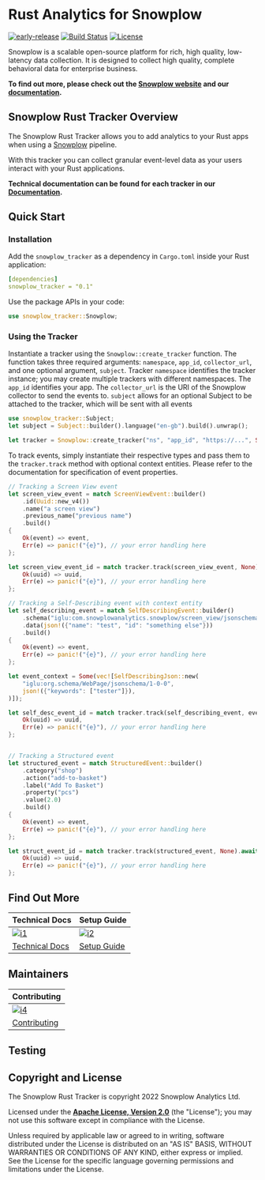 # Rust Analytics for Snowplow

[![early-release]][tracker-classificiation]
[![Build Status][gh-actions-image]][gh-actions]
[![License][license-image]][license]

Snowplow is a scalable open-source platform for rich, high quality, low-latency data collection. It is designed to collect high quality, complete behavioral data for enterprise business.

**To find out more, please check out the [Snowplow website][website] and our [documentation][docs].**

## Snowplow Rust Tracker Overview

The Snowplow Rust Tracker allows you to add analytics to your Rust apps when using a [Snowplow][snowplow] pipeline.

With this tracker you can collect granular event-level data as your users interact with your Rust applications.

**Technical documentation can be found for each tracker in our [Documentation][rust-docs].**

## Quick Start

### Installation

Add the `snowplow_tracker` as a dependency in `Cargo.toml` inside your Rust application:

```yml
[dependencies]
snowplow_tracker = "0.1"
```

Use the package APIs in your code:

```rust
use snowplow_tracker::Snowplow;
```

### Using the Tracker

Instantiate a tracker using the `Snowplow::create_tracker` function.
The function takes three required arguments: `namespace`, `app_id`, `collector_url`, and one optional argument, `subject`.
Tracker `namespace` identifies the tracker instance; you may create multiple trackers with different namespaces.
The `app_id` identifies your app.
The `collector_url` is the URI of the Snowplow collector to send the events to.
`subject` allows for an optional Subject to be attached to the tracker, which will be sent with all events

```rust
use snowplow_tracker::Subject;
let subject = Subject::builder().language("en-gb").build().unwrap();

let tracker = Snowplow::create_tracker("ns", "app_id", "https://...", Some(subject));
```

To track events, simply instantiate their respective types and pass them to the `tracker.track` method with optional context entities.
Please refer to the documentation for specification of event properties.

```rust
// Tracking a Screen View event
let screen_view_event = match ScreenViewEvent::builder()
    .id(Uuid::new_v4())
    .name("a screen view")
    .previous_name("previous name")
    .build()
{
    Ok(event) => event,
    Err(e) => panic!("{e}"), // your error handling here
};

let screen_view_event_id = match tracker.track(screen_view_event, None).await {
    Ok(uuid) => uuid,
    Err(e) => panic!("{e}"), // your error handling here
};

// Tracking a Self-Describing event with context entity
let self_describing_event = match SelfDescribingEvent::builder()
    .schema("iglu:com.snowplowanalytics.snowplow/screen_view/jsonschema/1-0-0")
    .data(json!({"name": "test", "id": "something else"}))
    .build()
{
    Ok(event) => event,
    Err(e) => panic!("{e}"), // your error handling here
};

let event_context = Some(vec![SelfDescribingJson::new(
    "iglu:org.schema/WebPage/jsonschema/1-0-0",
    json!({"keywords": ["tester"]}),
)]);

let self_desc_event_id = match tracker.track(self_describing_event, event_context).await {
    Ok(uuid) => uuid,
    Err(e) => panic!("{e}"), // your error handling here
};


// Tracking a Structured event
let structured_event = match StructuredEvent::builder()
    .category("shop")
    .action("add-to-basket")
    .label("Add To Basket")
    .property("pcs")
    .value(2.0)
    .build()
{
    Ok(event) => event,
    Err(e) => panic!("{e}"), // your error handling here
};

let struct_event_id = match tracker.track(structured_event, None).await {
    Ok(uuid) => uuid,
    Err(e) => panic!("{e}"), // your error handling here
};
```

## Find Out More

| Technical Docs                    | Setup Guide                 |
|-----------------------------------|-----------------------------|
| [![i1][techdocs-image]][techdocs] | [![i2][setup-image]][setup] |
| [Technical Docs][techdocs]        | [Setup Guide][setup]        |

## Maintainers

| Contributing                                 |
|----------------------------------------------|
| [![i4][contributing-image]](CONTRIBUTING.md) |
| [Contributing](CONTRIBUTING.md)              |

## Testing

## Copyright and License

The Snowplow Rust Tracker is copyright 2022 Snowplow Analytics Ltd.

Licensed under the **[Apache License, Version 2.0][license]** (the "License");
you may not use this software except in compliance with the License.

Unless required by applicable law or agreed to in writing, software
distributed under the License is distributed on an "AS IS" BASIS,
WITHOUT WARRANTIES OR CONDITIONS OF ANY KIND, either express or implied.
See the License for the specific language governing permissions and
limitations under the License.

[website]: https://snowplow.io
[snowplow]: https://github.com/snowplow/snowplow
[docs]: https://docs.snowplow.io/
[rust-docs]: https://docs.snowplow.io/docs/collecting-data/collecting-from-own-applications/rust-tracker/

[gh-actions]: https://github.com/snowplow-incubator/snowplow-rust-tracker/actions/workflows/build.yml
[gh-actions-image]: https://github.com/snowplow-incubator/snowplow-rust-tracker/actions/workflows/build.yml/badge.svg

[license]: https://www.apache.org/licenses/LICENSE-2.0
[license-image]: https://img.shields.io/badge/license-Apache--2-blue.svg?style=flat

[releases]: https://crates.io/crates/snowplow_tracker

[techdocs]: https://docs.snowplow.io/docs/collecting-data/collecting-from-own-applications/rust-tracker/
[techdocs-image]: https://d3i6fms1cm1j0i.cloudfront.net/github/images/techdocs.png
[setup]: https://docs.snowplow.io/docs/collecting-data/collecting-from-own-applications/rust-tracker/quick-start-guide
[setup-image]: https://d3i6fms1cm1j0i.cloudfront.net/github/images/setup.png

[api-docs]: https://snowplow.github.io/snowplow-rust-tracker/

[contributing-image]: https://d3i6fms1cm1j0i.cloudfront.net/github/images/contributing.png

[tracker-classificiation]: https://github.com/snowplow/snowplow/wiki/Tracker-Maintenance-Classification
[early-release]: https://img.shields.io/static/v1?style=flat&label=Snowplow&message=Early%20Release&color=014477&labelColor=9ba0aa&logo=data:image/png;base64,iVBORw0KGgoAAAANSUhEUgAAABAAAAAQCAMAAAAoLQ9TAAAAeFBMVEVMaXGXANeYANeXANZbAJmXANeUANSQAM+XANeMAMpaAJhZAJeZANiXANaXANaOAM2WANVnAKWXANZ9ALtmAKVaAJmXANZaAJlXAJZdAJxaAJlZAJdbAJlbAJmQAM+UANKZANhhAJ+EAL+BAL9oAKZnAKVjAKF1ALNBd8J1AAAAKHRSTlMAa1hWXyteBTQJIEwRgUh2JjJon21wcBgNfmc+JlOBQjwezWF2l5dXzkW3/wAAAHpJREFUeNokhQOCA1EAxTL85hi7dXv/E5YPCYBq5DeN4pcqV1XbtW/xTVMIMAZE0cBHEaZhBmIQwCFofeprPUHqjmD/+7peztd62dWQRkvrQayXkn01f/gWp2CrxfjY7rcZ5V7DEMDQgmEozFpZqLUYDsNwOqbnMLwPAJEwCopZxKttAAAAAElFTkSuQmCC
